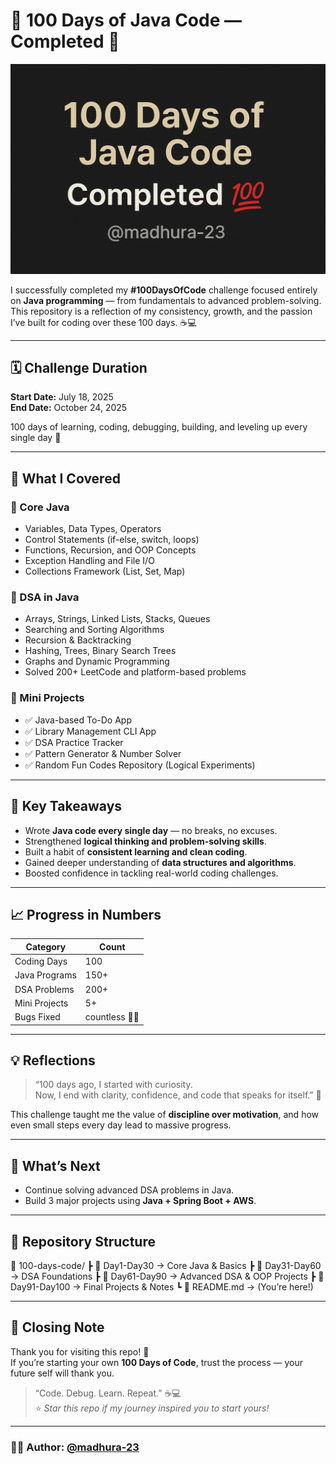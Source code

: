 # 💯 100 Days of Java Code — Completed 🚀
![100 Days of Java Code - Completed](banner.png)

I successfully completed my **#100DaysOfCode** challenge focused entirely on **Java programming** — from fundamentals to advanced problem-solving.  
This repository is a reflection of my consistency, growth, and the passion I’ve built for coding over these 100 days. ☕💻

---

## 🗓️ Challenge Duration
**Start Date:** July 18, 2025  
**End Date:** October 24, 2025  

100 days of learning, coding, debugging, building, and leveling up every single day 🌱

---

## 🧠 What I Covered

### 🔹 Core Java
- Variables, Data Types, Operators  
- Control Statements (if-else, switch, loops)  
- Functions, Recursion, and OOP Concepts  
- Exception Handling and File I/O  
- Collections Framework (List, Set, Map)  

### 🔹 DSA in Java
- Arrays, Strings, Linked Lists, Stacks, Queues  
- Searching and Sorting Algorithms  
- Recursion & Backtracking  
- Hashing, Trees, Binary Search Trees  
- Graphs and Dynamic Programming  
- Solved 200+ LeetCode and platform-based problems  

### 🔹 Mini Projects
- ✅ Java-based To-Do App  
- ✅ Library Management CLI App  
- ✅ DSA Practice Tracker  
- ✅ Pattern Generator & Number Solver  
- ✅ Random Fun Codes Repository (Logical Experiments)

---

## 🎯 Key Takeaways
- Wrote **Java code every single day** — no breaks, no excuses.  
- Strengthened **logical thinking and problem-solving skills**.  
- Built a habit of **consistent learning and clean coding**.  
- Gained deeper understanding of **data structures and algorithms**.  
- Boosted confidence in tackling real-world coding challenges.

---

## 📈 Progress in Numbers
| Category | Count |
|-----------|--------|
| Coding Days | 100 |
| Java Programs | 150+ |
| DSA Problems | 200+ |
| Mini Projects | 5+ |
| Bugs Fixed | countless 🐛😄 |

---

## 💡 Reflections
> “100 days ago, I started with curiosity.  
> Now, I end with clarity, confidence, and code that speaks for itself.” 💫  

This challenge taught me the value of **discipline over motivation**, and how even small steps every day lead to massive progress.

---

## 🌟 What’s Next
- Continue solving advanced DSA problems in Java.  
- Build 3 major projects using **Java + Spring Boot + AWS**.  


---

## 🧩 Repository Structure
📁 100-days-code/
┣ 📂 Day1-Day30 → Core Java & Basics
┣ 📂 Day31-Day60 → DSA Foundations
┣ 📂 Day61-Day90 → Advanced DSA & OOP Projects
┣ 📂 Day91-Day100 → Final Projects & Notes
┗ 📄 README.md → (You’re here!)


---

## 💬 Closing Note
Thank you for visiting this repo! 🌸  
If you’re starting your own **100 Days of Code**, trust the process — your future self will thank you.  

> “Code. Debug. Learn. Repeat.” ☕💻  
⭐ *Star this repo if my journey inspired you to start yours!*  

---

### 👩‍💻 Author: [@madhura-23](https://github.com/madhura-23)
